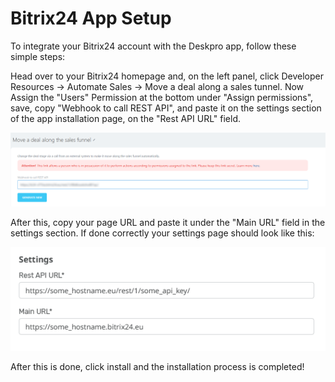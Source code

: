 # Bitrix24 App Setup

To integrate your Bitrix24 account with the Deskpro app, follow these simple steps:

Head over to your Bitrix24 homepage and, on the left panel, click Developer Resources -> Automate Sales -> Move a deal along a sales tunnel. Now Assign the "Users" Permission at the bottom under "Assign permissions", save, copy "Webhook to call REST API", and paste it on the settings section of the app installation page, on the "Rest API URL" field.

[![](/docs/assets/setup/webhook_api.png)](/docs/assets/setup/webhook_api.png)

After this, copy your page URL and paste it under the "Main URL" field in the settings section. If done correctly your settings page should look like this:

[![](/docs/assets/setup/settings.png)](/docs/assets/setup/settings.png)

After this is done, click install and the installation process is completed!
